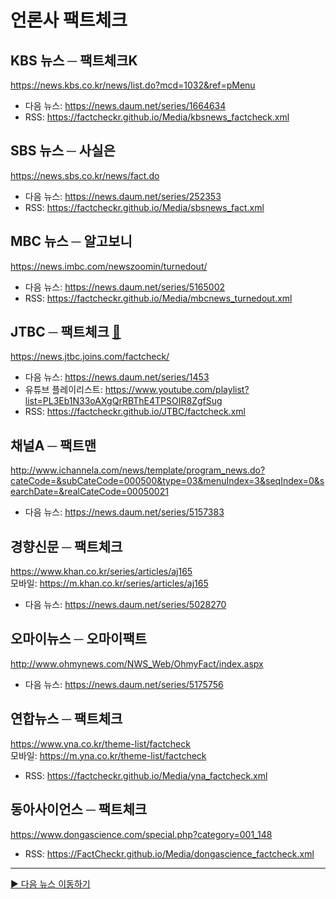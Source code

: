 # 언론사 팩트체크

## KBS 뉴스 ─ 팩트체크K
https://news.kbs.co.kr/news/list.do?mcd=1032&ref=pMenu  
- 다음 뉴스: https://news.daum.net/series/1664634
- RSS: https://factcheckr.github.io/Media/kbsnews_factcheck.xml

## SBS 뉴스 ─ 사실은
https://news.sbs.co.kr/news/fact.do  
- 다음 뉴스: https://news.daum.net/series/252353  
- RSS: https://factcheckr.github.io/Media/sbsnews_fact.xml 

## MBC 뉴스 ─ 알고보니 
https://news.imbc.com/newszoomin/turnedout/  
- 다음 뉴스: https://news.daum.net/series/5165002  
- RSS: https://factcheckr.github.io/Media/mbcnews_turnedout.xml

## JTBC ─ 팩트체크 [🔗](https://github.com/FactCheckr/JTBC)
https://news.jtbc.joins.com/factcheck/  
- 다음 뉴스: https://news.daum.net/series/1453  
- 유튜브 플레이리스트: https://www.youtube.com/playlist?list=PL3Eb1N33oAXgQrRBThE4TPSOIR8ZgfSug  
- RSS: https://factcheckr.github.io/JTBC/factcheck.xml

## 채널A ─ 팩트맨
http://www.ichannela.com/news/template/program_news.do?cateCode=&subCateCode=000500&type=03&menuIndex=3&seqIndex=0&searchDate=&realCateCode=00050021
- 다음 뉴스: https://news.daum.net/series/5157383

## 경향신문 ─ 팩트체크
https://www.khan.co.kr/series/articles/aj165  
모바일: https://m.khan.co.kr/series/articles/aj165  
- 다음 뉴스: https://news.daum.net/series/5028270

## 오마이뉴스 ─ 오마이팩트
http://www.ohmynews.com/NWS_Web/OhmyFact/index.aspx  
- 다음 뉴스: https://news.daum.net/series/5175756

## 연합뉴스 ─ 팩트체크
https://www.yna.co.kr/theme-list/factcheck  
모바일: https://m.yna.co.kr/theme-list/factcheck  
- RSS: https://factcheckr.github.io/Media/yna_factcheck.xml

## 동아사이언스 ─ 팩트체크
https://www.dongascience.com/special.php?category=001_148
- RSS: https://FactCheckr.github.io/Media/dongascience_factcheck.xml


---

[▶️ 다음 뉴스 이동하기](https://github.com/FactCheckr/Daum)
